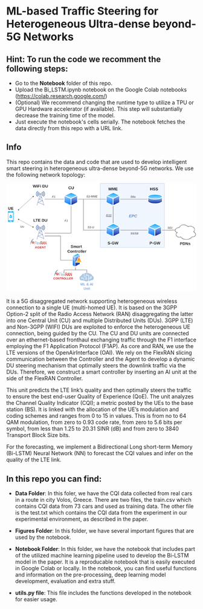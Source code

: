 # ML-based Traffic Steering for Heterogeneous Ultra-dense beyond-5G Networks

## Hint: To run the code we recomment the following steps:

- Go to the **Notebook** folder of this repo.
- Upload the Bi_LSTM.ipynb notebook on the Google Colab notebooks (https://colab.research.google.com/)
- (Optional) We recommend changing the runtime type to utilize a TPU or GPU Hardware accelerator (if available). This step will substantially decrease the training time of the model.
- Just execute the notebook's cells serially. The notebook fetches the data directly from this repo with a URL link.


## Info

This repo contains the data and code that are used to develop intelligent smart steering in heterogeneous ultra-dense beyond-5G networks. We use the following network topology:

![alt text](https://raw.githubusercontent.com/ilias-chatzistefanidis/HetNets-steering/main/Figures/network-topology.png)

It is a 5G disaggregated network supporting heterogeneous wireless connection to a single UE (multi-homed UE). It is based on the 3GPP Option-2 split of the Radio Access Network (RAN) disaggregating the latter into one Central Unit (CU) and multiple Distributed Units (DUs). 3GPP (LTE) and Non-3GPP
(WIFI) DUs are exploited to enforce the heterogeneous UE connection, being guided by the CU. The CU and DU units are connected over an ethernet-based fronthaul exchanging traffic through the F1 interface employing the F1 Application Protocol (F1AP). As core and RAN, we use the LTE versions of the OpenAirInterface (OAI). We rely on the FlexRAN slicing communication between the Controller and the Agent to develop a dynamic DU steering
mechanism that optimally steers the downlink traffic via the DUs. Therefore, we construct a smart controller by inserting an AI unit at the side of the FlexRAN Controller.

This unit predicts the LTE link’s quality and then optimally steers the traffic to ensure the best end-user Quality of Experience (QoE). The unit analyzes the Channel Quality Indicator (CQI); a metric posted by the UEs to the base station (BS). It is linked with the allocation of the UE’s modulation and coding schemes and ranges from 0 to 15 in values. This is from no to 64 QAM modulation, from zero to 0.93 code rate, from zero to 5.6 bits per symbol, from less than 1.25 to 20.31 SINR (dB) and from zero to 3840 Transport Block Size bits.

For the forecasting, we implement a Bidirectional Long short-term Memory (Bi-LSTM) Neural Network (NN) to forecast the CQI values and infer on the quality of the LTE link.


## In this repo you can find:

- **Data Folder**: In this foler, we have the CQI data collected from real cars in a route in city Volos, Greece. There are two files, the train.csv which contains CQI data from 73 cars and used as training data. The other file is the test.txt which contains the CQI data from the experiment in our experimental environment, as described in the paper.

- **Figures Folder**: In this folder, we have several important figures that are used by the notebook.

- **Notebook Folder**: In this folder, we have the notebook that includes part of the utilized machine learning pipeline used to develop the Bi-LSTM model in the paper. It is a reproducable notebook that is easily executed in Google Colab or locally. In the notebook, you can find useful functions and information on the pre-processing, deep learning model development, evaluation and extra stuff. 

- **utils.py file**: This file includes the functions developed in the notebook for easier usage.
